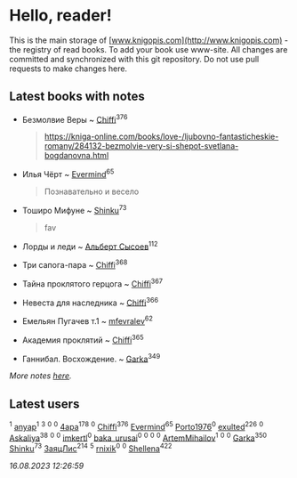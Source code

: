 # Hello, reader!
This is the main storage of [www.knigopis.com](http://www.knigopis.com) - the registry of read books.
To add your book use www-site. All changes are committed and synchronized with this git repository.
Do not use pull requests to make changes here.


## Latest books with notes
* Безмолвие Веры ~ [Chiffi](users/105/105831994080785626680-google)<sup>376</sup>
    > https://kniga-online.com/books/love-/ljubovno-fantasticheskie-romany/284132-bezmolvie-very-si-shepot-svetlana-bogdanovna.html

* Илья Чёрт ~ [Evermind](users/302/302928912-vkontakte)<sup>65</sup>
    > Познавательно и весело

* Тоширо Мифуне ~ [Shinku](users/109/109176126475581739292-google)<sup>73</sup>
    > fav

* Лорды и леди ~ [Альберт Сысоев](users/474/47446642-vkontakte)<sup>112</sup>

* Три сапога-пара ~ [Chiffi](users/105/105831994080785626680-google)<sup>368</sup>

* Тайна проклятого герцога ~ [Chiffi](users/105/105831994080785626680-google)<sup>367</sup>

* Невеста для наследника ~ [Chiffi](users/105/105831994080785626680-google)<sup>366</sup>

* Емельян Пугачев т.1 ~ [mfevralev](users/140/140966150-vkontakte)<sup>62</sup>

* Академия проклятий ~ [Chiffi](users/105/105831994080785626680-google)<sup>365</sup>

* Ганнибал. Восхождение. ~ [Garka](users/115/115753719718250012620-google)<sup>349</sup>


_More notes [here](latest_books_with_notes.md)._


## Latest users
[](users/115/115449516373977572535-google)<sup>1</sup> 
[anyap](users/103/103930748205001962013-google)<sup>1</sup> 
[](users/115/115679528795083704722-google)<sup>3</sup> 
[](users/689/689369-yandex)<sup>0</sup> 
[](users/115/115492791709892549851-google)<sup>0</sup> 
[4apa](users/117/117392596378069249667-google)<sup>178</sup> 
[](users/107/107558849409631001804-google)<sup>0</sup> 
[Chiffi](users/105/105831994080785626680-google)<sup>376</sup> 
[Evermind](users/302/302928912-vkontakte)<sup>65</sup> 
[Porto1976](users/108/108908472397557066121-google)<sup>0</sup> 
[exulted](users/100/100599204551896265722-google)<sup>226</sup> 
[](users/104/104528443968479603994-google)<sup>0</sup> 
[Askaliya](users/326/326783541-vkontakte)<sup>38</sup> 
[](users/103/103541795835665788358-google)<sup>0</sup> 
[](users/104/104282384947054765504-google)<sup>0</sup> 
[imkertl](users/165/16540990-yandex)<sup>0</sup> 
[baka_urusai](users/115/115569136606526758964-google)<sup>0</sup> 
[](users/118/118165305142448461387-google)<sup>0</sup> 
[](users/163/16320777036928943427-mailru)<sup>0</sup> 
[](users/101/101703358373163793526-google)<sup>0</sup> 
[ArtemMihailov](users/108/108692433740296978822-google)<sup>1</sup> 
[](users/104/104340068157277152722-google)<sup>0</sup> 
[](users/105/105336617675582005839-google)<sup>0</sup> 
[Garka](users/115/115753719718250012620-google)<sup>350</sup> 
[Shinku](users/109/109176126475581739292-google)<sup>73</sup> 
[ЗаяцЛис](users/112/112388384595246311466-google)<sup>214</sup> 
[](users/116/116049106351328726122-google)<sup>5</sup> 
[rnixik](users/116/116191270391964650818-google)<sup>0</sup> 
[](users/109/109632201206063422313-google)<sup>0</sup> 
[Shellena](users/134/13413591548892934957-mailru)<sup>422</sup> 


_16.08.2023 12:26:59_
